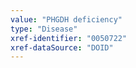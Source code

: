 ```yaml
---
value: "PHGDH deficiency"
type: "Disease"
xref-identifier: "0050722"
xref-dataSource: "DOID"
---
```

